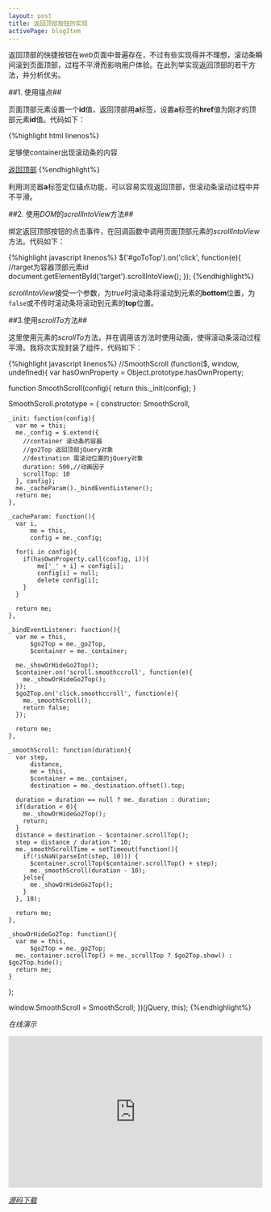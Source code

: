 ```yaml
---
layout: post
title: 返回顶部按钮的实现
activePage: blogItem
---
```


返回顶部的快捷按钮在*web*页面中普遍存在，不过有些实现得并不理想，滚动条瞬间滚到页面顶部，过程不平滑而影响用户体验。在此列举实现返回顶部的若干方法，并分析优劣。

##1. 使用锚点##

页面顶部元素设置一个**id**值，返回顶部用**a**标签，设置**a**标签的**href**值为刚才的顶部元素**id**值。代码如下：

{%highlight html linenos%}
<div id="container">
  <p>足够使container出现滚动条的内容</p>
</div>
<a href="#container" id="goToTop">返回顶部</a>
{%endhighlight%}

利用浏览器**a**标签定位锚点功能，可以容易实现返回顶部，但滚动条滚动过程中并不平滑。

##2. 使用*DOM*的*scrollIntoView*方法##

绑定返回顶部按钮的点击事件，在回调函数中调用页面顶部元素的*scrollIntoView*方法。代码如下：

{%highlight javascript linenos%}
$('#goToTop').on('click', function(e){
  //target为容器顶部元素id
  document.getElementById('target').scrollIntoView();
});
{%endhighlight%}

*scrollIntoView*接受一个参数，为*true*时滚动条将滚动到元素的**bottom**位置，为`false`或不传时滚动条将滚动到元素的**top**位置。

##3.使用*scrollTo*方法##

这里使用元素的*scrollTo*方法，并在调用该方法时使用动画，使得滚动条滚动过程平滑。我将次实现封装了组件，代码如下：

{%highlight javascript linenos%}
//SmoothScroll
(function($, window, undefined){
  var hasOwnProperty = Object.prototype.hasOwnProperty;

  function SmoothScroll(config){
    return this._init(config);
  }

  SmoothScroll.prototype = {
    constructor: SmoothScroll,

    _init: function(config){
      var me = this; 
      me._config = $.extend({
        //container 滚动条的容器
        //go2Top 返回顶部jQuery对象
        //destination 需滚动位置的jQuery对象
        duration: 500,//动画因子 
        scrollTop: 10
      }, config);
      me._cacheParam()._bindEventListener();
      return me;   
    },
    
    _cacheParam: function(){
      var i,
          me = this,
          config = me._config;
    
      for(i in config){
        if(hasOwnProperty.call(config, i)){
            me['_' + i] = config[i];
            config[i] = null;
            delete config[i];   
        }
      }
    
      return me;
    },
    
    _bindEventListener: function(){
      var me = this,
          $go2Top = me._go2Top,
          $container = me._container;
    
      me._showOrHideGo2Top();    
      $container.on('scroll.smoothccroll', function(e){
        me._showOrHideGo2Top();
      });
      $go2Top.on('click.smoothccroll', function(e){
        me._smoothScroll();
        return false;
      }); 
    
      return me;   
    },
    
    _smoothScroll: function(duration){
      var step,
          distance,
          me = this,
          $container = me._container,
          destination = me._destination.offset().top;
    
      duration = duration == null ? me._duration : duration;
      if(duration < 0){
        me._showOrHideGo2Top();
        return;
      }
      distance = destination - $container.scrollTop();
      step = distance / duration * 10;
      me._smoothScrollTime = setTimeout(function(){
        if(!isNaN(parseInt(step, 10))) {
          $container.scrollTop($container.scrollTop() + step);
          me._smoothScroll(duration - 10); 
        }else{
          me._showOrHideGo2Top();
        }   
      }, 10);  
    
      return me;                  
    },
    
    _showOrHideGo2Top: function(){
      var me = this,
          $go2Top = me._go2Top;
      me._container.scrollTop() > me._scrollTop ? $go2Top.show() : $go2Top.hide();
      return me;
    }
  };

  window.SmoothScroll = SmoothScroll;
})(jQuery, this);
{%endhighlight%}

*在线演示*

<iframe src="http://jsfiddle.net/shiny_bender/MwVp5/7/embedded" style="width:100%;height:300px;" frameborder="0" scrolling="no"></iframe>

[*源码下载*]({{site.url}}/downloads/files/smoothscroll.zip)




